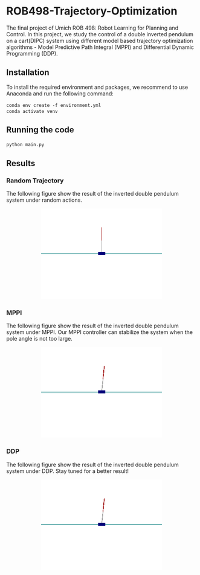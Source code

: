 # ROB498-Trajectory-Optimization
The final project of Umich ROB 498: Robot Learning for Planning and Control. In this project, we study the control of a double inverted pendulum on a cart(DIPC) system using different model based trajectory
optimization algorithms - Model Predictive Path Integral (MPPI) and Differential Dynamic Programming (DDP). 

## Installation
To install the required environment and packages, we recommend to use Anaconda and run the following command:

```
conda env create -f environment.yml
conda activate venv 
```

## Running the code

```bash
python main.py
```

## Results
### Random Trajectory
The following figure show the result of the inverted double pendulum system under random actions.

<p align="center">
  <img src="./fig/cartpole_example.gif" alt="Alt Text">
</p>

### MPPI
The following figure show the result of the inverted double pendulum system under MPPI. Our MPPI controller can stabilize the system when the pole angle is not too large.

<p align="center">
  <img src="./fig/MPPI_cartpole.gif" alt="Alt Text">
</p>

### DDP
The following figure show the result of the inverted double pendulum system under DDP. Stay tuned for a better result!

<p align="center">
    <img src="./fig/DDP_cartpole.gif" alt="Alt Text">
</p>